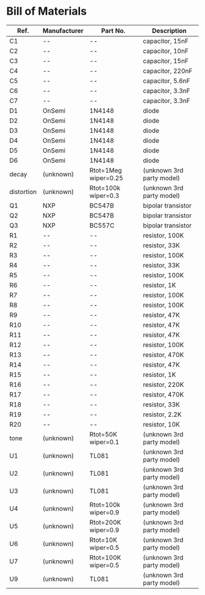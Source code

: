 # Bill of Materials

| Ref.       | Manufacturer | Part No.           | Description                          |
|------------|--------------|--------------------|--------------------------------------|
| C1         | --           | --                 | capacitor, 15nF                      |
| C2         | --           | --                 | capacitor, 10nF                      |
| C3         | --           | --                 | capacitor, 15nF                      |
| C4         | --           | --                 | capacitor, 220nF                     |
| C5         | --           | --                 | capacitor, 5.6nF                     |
| C6         | --           | --                 | capacitor, 3.3nF                     |
| C7         | --           | --                 | capacitor, 3.3nF                     |
| D1         | OnSemi       | 1N4148             | diode                                |
| D2         | OnSemi       | 1N4148             | diode                                |
| D3         | OnSemi       | 1N4148             | diode                                |
| D4         | OnSemi       | 1N4148             | diode                                |
| D5         | OnSemi       | 1N4148             | diode                                |
| D6         | OnSemi       | 1N4148             | diode                                |
| decay      | (unknown)    | Rtot=1Meg wiper=0.25 | (unknown 3rd party model)          |
| distortion | (unknown)    | Rtot=100k wiper=0.3 | (unknown 3rd party model)          |
| Q1         | NXP          | BC547B             | bipolar transistor                   |
| Q2         | NXP          | BC547B             | bipolar transistor                   |
| Q3         | NXP          | BC557C             | bipolar transistor                   |
| R1         | --           | --                 | resistor, 100K                       |
| R2         | --           | --                 | resistor, 33K                        |
| R3         | --           | --                 | resistor, 100K                       |
| R4         | --           | --                 | resistor, 33K                        |
| R5         | --           | --                 | resistor, 100K                       |
| R6         | --           | --                 | resistor, 1K                         |
| R7         | --           | --                 | resistor, 100K                       |
| R8         | --           | --                 | resistor, 100K                       |
| R9         | --           | --                 | resistor, 47K                        |
| R10        | --           | --                 | resistor, 47K                        |
| R11        | --           | --                 | resistor, 47K                        |
| R12        | --           | --                 | resistor, 100K                       |
| R13        | --           | --                 | resistor, 470K                       |
| R14        | --           | --                 | resistor, 47K                        |
| R15        | --           | --                 | resistor, 1K                         |
| R16        | --           | --                 | resistor, 220K                       |
| R17        | --           | --                 | resistor, 470K                       |
| R18        | --           | --                 | resistor, 33K                        |
| R19        | --           | --                 | resistor, 2.2K                       |
| R20        | --           | --                 | resistor, 10K                        |
| tone       | (unknown)    | Rtot=50K wiper=0.1  | (unknown 3rd party model)          |
| U1         | (unknown)    | TL081              | (unknown 3rd party model)            |
| U2         | (unknown)    | TL081              | (unknown 3rd party model)            |
| U3         | (unknown)    | TL081              | (unknown 3rd party model)            |
| U4         | (unknown)    | Rtot=100k wiper=0.9 | (unknown 3rd party model)          |
| U5         | (unknown)    | Rtot=200K wiper=0.9 | (unknown 3rd party model)          |
| U6         | (unknown)    | Rtot=10K wiper=0.5  | (unknown 3rd party model)          |
| U7         | (unknown)    | Rtot=100K wiper=0.5 | (unknown 3rd party model)          |
| U9         | (unknown)    | TL081              | (unknown 3rd party model)            |
